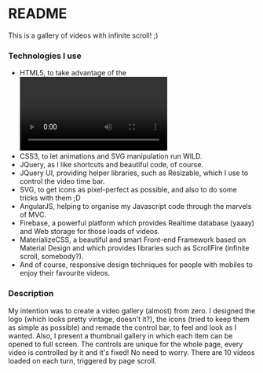 # README #

This is a gallery of videos with infinite scroll! ;)

### Technologies I use ###

* HTML5, to take advantage of the <video> tag (essential!!!)
* CSS3, to let animations and SVG manipulation run WILD.
* JQuery, as I like shortcuts and beautiful code, of course.
* JQuery UI, providing helper libraries, such as Resizable, which I use to control the video time bar.
* SVG, to get icons as pixel-perfect as possible, and also to do some tricks with them ;D
* AngularJS, helping to organise my Javascript code through the marvels of MVC.
* Firebase, a powerful platform which provides Realtime database (yaaay) and Web storage for those loads of videos.
* MaterializeCSS, a beautiful and smart Front-end Framework based on Material Design and which provides libraries such as ScrollFire (infinite scroll, somebody?).
* And of course, responsive design techniques for people with mobiles to enjoy their favourite videos.

### Description ###

My intention was to create a video gallery (almost) from zero. I designed the logo (which looks pretty vintage, doesn't it?), the icons (tried to keep them as simple as possible) and remade the control bar, to feel and look as I wanted. Also, I present a thumbnail gallery in which each item can be opened to full screen. The controls are unique for the whole page, every video is controlled by it and it's fixed! No need to worry. There are 10 videos loaded on each turn, triggered by page scroll.